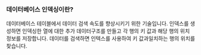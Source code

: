 ### 데이터베이스 인덱싱이란?
데이터베이스 테이블에서 데이터 검색 속도를 향상시키기 위한 기술입니다. 인덱스를 생성하면 인덱싱한 열에 대한 추가 데이터구조를 만들고 각 행의 키 값과 해당 행의 위치 정보를 저장합니다. 데이터를 검색하면 인텍스를 사용하여 키 값과일치하는 행의 위치를 찾습니다.
<br><br>
